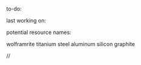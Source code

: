 to-do:


last working on:


potential resource names:

wolframrite
titanium
steel
aluminum
silicon
graphite



//
